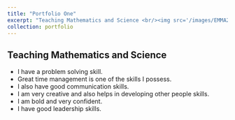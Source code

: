 ```yaml
---
title: "Portfolio One"
excerpt: "Teaching Mathematics and Science <br/><img src='/images/EMMA2.jpg' width='130'>"
collection: portfolio
---
```


 ## Teaching Mathematics and Science


* I have a problem solving skill.
* Great time management is one of the skills I possess.
* I also have good communication skills.
* I am very creative and also helps in developing other people skills.
* I am bold and very confident.
* I have good leadership skills.
